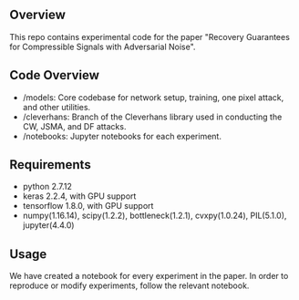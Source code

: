 ## Overview
This repo contains experimental code for the paper "Recovery Guarantees for Compressible Signals with Adversarial Noise".

## Code Overview
- /models: Core codebase for network setup, training, one pixel attack, and other  utilities.
- /cleverhans: Branch of the Cleverhans library used in conducting the CW, JSMA, and DF attacks. 
- /notebooks: Jupyter notebooks for each experiment. 

## Requirements
- python 2.7.12
- keras 2.2.4, with GPU support
- tensorflow 1.8.0, with GPU support
- numpy(1.16.14), scipy(1.2.2), bottleneck(1.2.1), cvxpy(1.0.24), PIL(5.1.0), jupyter(4.4.0)

## Usage
We have created a notebook for every experiment in the paper. In order to reproduce or modify experiments, follow the relevant notebook.
